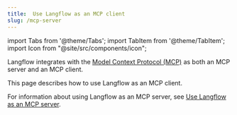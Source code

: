 ```yaml
---
title:  Use Langflow as an MCP client
slug: /mcp-server
---
```


import Tabs from '@theme/Tabs';
import TabItem from '@theme/TabItem';
import Icon from "@site/src/components/icon";

Langflow integrates with the [Model Context Protocol (MCP)](https://modelcontextprotocol.io/introduction) as both an MCP server and an MCP client.

This page describes how to use Langflow as an MCP client.

For information about using Langflow as an MCP server, see [Use Langflow as an MCP server](../Concepts/mcp-server.md).